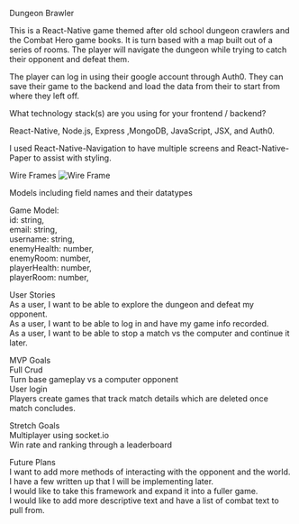 Dungeon Brawler

This is a React-Native game themed after old school dungeon crawlers and the Combat Hero game books. It is turn based with a map built out of a series of rooms. The player will navigate the dungeon while trying to catch their opponent and defeat them. 

The player can log in using their google account through Auth0. They can save their game to the backend and load the data from their to start from where they left off. 

What technology stack(s) are you using for your frontend / backend?

React-Native, Node.js, Express ,MongoDB, JavaScript, JSX, and
Auth0. 

I used React-Native-Navigation to have multiple screens and React-Native-Paper to assist with styling.

Wire Frames
![Wire Frame](https://i.imgur.com/DtDE9BQ.png "Wire Frame")


Models including field names and their datatypes

Game Model:<br />
id: string,<br />
email: string,<br />
username: string,<br />
enemyHealth: number,<br />
enemyRoom: number,<br />
playerHealth: number,<br />
playerRoom: number,<br />





User Stories<br />
As a user, I want to be able to explore the dungeon and defeat my opponent.<br />
As a user, I want to be able to log in and have my game info recorded.<br />
As a user, I want to be able to stop a match vs the computer and continue it later.<br />



MVP Goals<br />
Full Crud<br />
Turn base gameplay vs a computer opponent<br />
User login<br />
Players create games that track match details which are deleted once match concludes.<br />

Stretch Goals<br />
Multiplayer using socket.io<br />
Win rate and ranking through a leaderboard<br />


Future Plans<br />
I want to add more methods of interacting with the opponent and the world. I have a few written up that I will be implementing later.<br />
I would like to take this framework and expand it into a fuller game.<br />
I would like to add more descriptive text and have a list of combat text to pull from.<br />